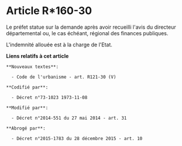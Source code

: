 # Article R*160-30

Le préfet statue sur la demande après avoir recueilli l'avis du   directeur départemental ou, le cas échéant, régional des
finances publiques. 

L'indemnité allouée est à la charge de l'Etat.

**Liens relatifs à cet article**

	**Nouveaux textes**:

	  - Code de l'urbanisme - art. R121-30 (V)

	**Codifié par**:

	  - Décret n°73-1023 1973-11-08

	**Modifié par**:

	  - Décret n°2014-551 du 27 mai 2014 - art. 31

	**Abrogé par**:

	  - Décret n°2015-1783 du 28 décembre 2015 - art. 10
